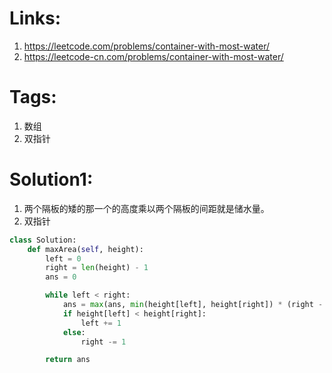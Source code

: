 # Links:
1. https://leetcode.com/problems/container-with-most-water/
2. https://leetcode-cn.com/problems/container-with-most-water/

# Tags:
1. 数组
2. 双指针

# Solution1:
1. 两个隔板的矮的那一个的高度乘以两个隔板的间距就是储水量。
2. 双指针

```python
class Solution:
    def maxArea(self, height):
        left = 0
        right = len(height) - 1
        ans = 0

        while left < right:
            ans = max(ans, min(height[left], height[right]) * (right - left))
            if height[left] < height[right]:
                left += 1
            else:
                right -= 1

        return ans

```